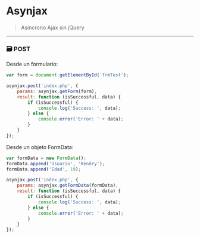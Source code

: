 # Asynjax 
> Asíncrono Ajax sin jQuery


---
### 🗃️ POST

Desde un formulario:
```js
var form = document.getElementById('frmTest');

asynjax.post('index.php', {
	params: asynjax.getForm(form),
	result: function (isSuccessful, data) {
		if (isSuccessful) {
			console.log('Success: ', data);
		} else {
			console.error('Error: ' + data);
		}
	}
});
```

Desde un objeto FormData:
```js
var formData = new FormData();
formData.append('Usuario', 'Kendry');
formData.append('Edad', 19);

asynjax.post('index.php', {
	params: asynjax.getFormData(formData),
	result: function (isSuccessful, data) {
		if (isSuccessful) {
			console.log('Success: ', data);
		} else {
			console.error('Error: ' + data);
		}
	}
});
```


